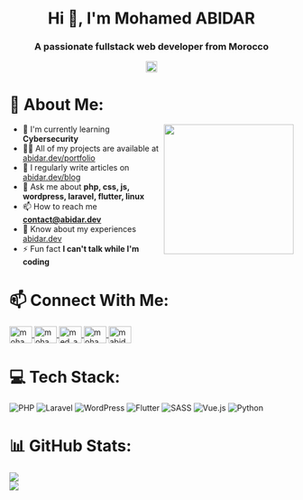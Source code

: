 <h1 align="center">Hi 👋, I'm Mohamed ABIDAR</h1>
<h3 align="center">A passionate fullstack web developer from Morocco</h3>
<p align="center">
<img src="https://raw.githubusercontent.com/Safouene1/support-palestine-banner/master/StandWithPalestine.svg" height="20">
</p>

# 💫 About Me:

<img align='right' src="https://media.giphy.com/media/v1.Y2lkPTc5MGI3NjExN2IzMG9oejBheXM4YjM5YWMyaG1tbDVkaWpmNzJzNGtpaTNzbWU1ZyZlcD12MV9pbnRlcm5hbF9naWZfYnlfaWQmY3Q9Zw/CrFLL3CnRpw5ddlBMm/giphy.gif" width="230">

- 🌱 I'm currently learning **Cybersecurity**<br>
- 👨‍💻 All of my projects are available at [abidar.dev/portfolio](https://abidar.dev/portfolio)<br>
- 📝 I regularly write articles on [abidar.dev/blog](https://abidar.dev/blog)<br>
- 💬 Ask me about **php, css, js, wordpress, laravel, flutter, linux**<br>
- 📫 How to reach me **contact@abidar.dev**<br>
- 📄 Know about my experiences [abidar.dev](https://abidar.dev)<br>
- ⚡ Fun fact **I can't talk while I'm coding**

# 📫 Connect With Me:

<a href="https://linkedin.com/in/mohamedabidar" target="blank">
    <img align="center"
        src="https://raw.githubusercontent.com/rahuldkjain/github-profile-readme-generator/master/src/images/icons/Social/linked-in-alt.svg"
        alt="mohamedabidar" height="30" width="40" />
</a>
<a href="https://fb.com/mohamed.abidaar" target="blank">
    <img align="center"
        src="https://raw.githubusercontent.com/rahuldkjain/github-profile-readme-generator/master/src/images/icons/Social/facebook.svg"
        alt="mohamed.abidaar" height="30" width="40" />
</a>
<a href="https://instagram.com/med_abidaar" target="blank">
    <img align="center"
        src="https://raw.githubusercontent.com/rahuldkjain/github-profile-readme-generator/master/src/images/icons/Social/instagram.svg"
        alt="med_abidaar" height="30" width="40" />
</a>
<a href="https://www.hackerrank.com/mohamed_abidaar" target="blank">
    <img align="center"
        src="https://raw.githubusercontent.com/rahuldkjain/github-profile-readme-generator/master/src/images/icons/Social/hackerrank.svg"
        alt="mohamed_abidaar" height="30" width="40" />
</a>
<a href="https://codepen.io/mabidar" target="blank">
    <img align="center"
        src="https://raw.githubusercontent.com/rahuldkjain/github-profile-readme-generator/master/src/images/icons/Social/codepen.svg"
        alt="mabidar" height="30" width="40" />
</a>

# 💻 Tech Stack:

![PHP](https://img.shields.io/badge/php-%23777BB4.svg?style=for-the-badge&logo=php&logoColor=white) 
![Laravel](https://img.shields.io/badge/laravel-%23FF2D20.svg?style=for-the-badge&logo=laravel&logoColor=white) 
![WordPress](https://img.shields.io/badge/WordPress-%23117AC9.svg?style=for-the-badge&logo=WordPress&logoColor=white) 
![Flutter](https://img.shields.io/badge/Flutter-%2302569B.svg?style=for-the-badge&logo=Flutter&logoColor=white) 
![SASS](https://img.shields.io/badge/SASS-hotpink.svg?style=for-the-badge&logo=SASS&logoColor=white) 
![Vue.js](https://img.shields.io/badge/vue.js-%2335495e.svg?style=for-the-badge&logo=vuedotjs&logoColor=%234FC08D) 
![Python](https://img.shields.io/badge/python-3670A0?style=for-the-badge&logo=python&logoColor=ffdd54) 

# 📊 GitHub Stats:

<!-- ![](https://github-readme-stats.vercel.app/api?username=abidarm&theme=calm&hide_border=false&include_all_commits=true&count_private=false)<br/> -->


![](https://github-readme-stats.vercel.app/api/top-langs/?username=abidarm&theme=calm&hide_border=false&include_all_commits=true&count_private=false&layout=compact)<br/>
![](https://github-readme-streak-stats.herokuapp.com/?user=abidarm&theme=calm&hide_border=false)



